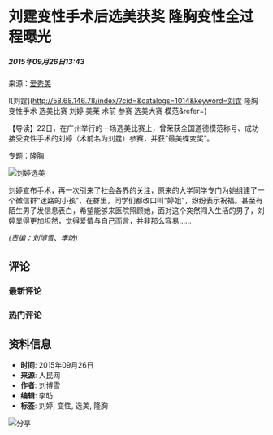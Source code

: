 # 刘霆变性手术后选美获奖 隆胸变性全过程曝光

##### 2015年09月26日13:43    
来源：[爱秀美](http://www.ixiumei.com/a/20150923/186927.shtml) 

![刘霆](http://58.68.146.78/index/?cid=&catalogs=1014&keyword=刘霆 隆胸 变性手术 选美比赛 刘婷 美莱 术前 参赛 选美大赛 模范&refer=)

【导读】22日，在广州举行的一场选美比赛上，曾荣获全国道德模范称号、成功接受变性手术的刘婷（术前名为刘霆）参赛，并获“最美蝶变奖”。

专题：隆胸

![刘婷选美](http://www.people.com.cn/mediafile/pic/20150926/34/5524102642172172642.jpg)

刘婷宣布手术，再一次引来了社会各界的关注，原来的大学同学专门为她组建了一个微信群“迷路的小孩”，在群里，同学们都改口叫“婷姐”，纷纷表示祝福。甚至有陌生男子发信息表白，希望能够来医院照顾她，面对这个突然闯入生活的男子，刘婷显得更加坦然，觉得爱情与自己而言，并非那么容易…… 

_(责编：刘博雪、李昉)_ 

## 评论 
### 最新评论 
### 热门评论 

## 资料信息 
- **时间**: 2015年09月26日
- **来源**: 人民网
- **作者**: 刘博雪
- **编辑**: 李昉
- **标签**: 刘婷, 变性, 选美, 隆胸

![分享](http://58.68.146.44:8000/c.gif?id=27637653)